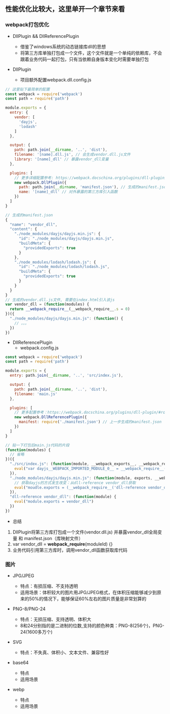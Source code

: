 ## 性能优化比较大，这里单开一个章节来看

### webpack打包优化
- DllPlugin && DllReferencePlugin

  - 借鉴了windows系统的动态链接库dll的思想
  - 将第三方库单独打包成一个文件，这个文件就是一个单纯的依赖库，不会跟着业务代码一起打包，只有当依赖自身版本变化时需要单独打包

- DllPlugin
  - 项目额外配置webpack.dll.config.js
```javascript
// 这里贴下最简单的配置
const webpack = require('webpack')
const path = require('path')

module.exports = {
  entry: {
    vendor: [
      'dayjs',
      'lodash'
    ]
  },

  output: {
    path: path.join(__dirname, '..', 'dist'),
    filename: '[name].dll.js', // 会生成vendor.dll.js文件
    library: '[name]_dll' // 暴露vendor_dll变量
  },

  plugins: [
    // 更多详细配置参考: https://webpack.docschina.org/plugins/dll-plugin/#root
    new webpack.DllPlugin({
      path: path.join(__dirname, 'manifest.json'), // 生成的manifest.json路径，给DllReferencePlugin使用，业务代码使用第三方库的映射文件
      name: '[name]_dll' // 对外暴露的第三方库引入函数
    })
  ]
}

// 生成的manifest.json
{
  "name": "vendor_dll",
  "content": {
    "./node_modules/dayjs/dayjs.min.js": {
      "id": "./node_modules/dayjs/dayjs.min.js",
      "buildMeta": {
        "providedExports": true
      }
    },
    "./node_modules/lodash/lodash.js": {
      "id": "./node_modules/lodash/lodash.js",
      "buildMeta": {
        "providedExports": true
      }
    }
  }
}
// 生成的vendor.dll.js文件, 需要在index.html引入该js
var vendor_dll = (function(modules) {
  return __webpack_require__(__webpack_require__.s = 0)
})({
  "./node_modules/dayjs/dayjs.min.js": (function() {
    // 。。。
  })
})
```

- DllReferencePlugin
  - webpack.config.js
```javascript
const webpack = require('webpack')
const path = require('path')

module.exports = {
  entry: path.join(__dirname, '..', 'src/index.js'),

  output: {
    path: path.join(__dirname, '..', 'dist'),
    filename: 'main.js'
  },

  plugins: [
    // 更多配置参考：https://webpack.docschina.org/plugins/dll-plugin/#root
    new webpack.DllReferencePlugin({
      manifest: require('./manifest.json') // 上一步生成的manifest.json
    })
  ]
}

// 贴一下打包后main.js代码的片段
(function(modules) {
  // 省略
})({
  "./src/index.js": (function(module, __webpack_exports__, __webpack_require__) {
    eval("var dayjs__WEBPACK_IMPORTED_MODULE_0__ = __webpack_require__(/*! dayjs */ \"./node_modules/dayjs/dayjs.min.js\")")
  }),
  "./node_modules/dayjs/dayjs.min.js": (function(module, exports, __webpack_require__) {
    // 获取dayjs的方式发生改变：从dll-reference vendor_dll获取
    eval("moudle.exports = (__webpack_require__('dll-reference vendor_dll))('./node_modules/dayjs/dayjs.min.js')")
  }),
  "dll-reference vendor_dll": (function(module) {
    eval("module.exports = vendor_dll")
  })
})
```

- 总结
1. DllPlugin将第三方库打包成一个文件(vendor.dll.js) 并暴露vendor_dll全局变量 和 manifest.json（库映射文件）
2. var vendor_dll = __webpack_require__(moduleId) {}
3. 业务代码引用第三方库时，调用vendor_dll函数获取库代码

### 图片

- JPG/JPEG
  - 特点：有损压缩、不支持透明
  - 适用场景：体积较大的图片用JPG/JPEG格式，在体积压缩能够减少到原来的50%的情况下，能够保证60%左右的图片质量是非常划算的

- PNG-8/PNG-24
  - 特点：无损压缩、支持透明、体积大
  - 8和24分别指的是二进制的位数,支持的颜色种类：PNG-8(256个)，PNG-24(1600多万个)

- SVG
  - 特点：不失真、体积小、文本文件、兼容性好

- base64
  - 特点
  - 适用场景

- webp
  - 特点
  - 适用场景  